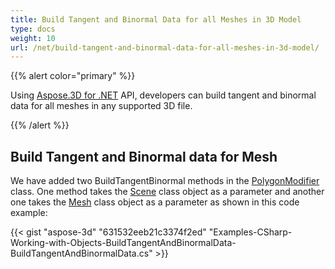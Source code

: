 ```yaml
---
title: Build Tangent and Binormal Data for all Meshes in 3D Model
type: docs
weight: 10
url: /net/build-tangent-and-binormal-data-for-all-meshes-in-3d-model/
---
```


{{% alert color="primary" %}}

Using [Aspose.3D for .NET](http://products.aspose.com/3d/net) API, developers can build tangent and binormal data for all meshes in any supported 3D file.

{{% /alert %}}
## **Build Tangent and Binormal data for Mesh**
We have added two BuildTangentBinormal methods in the [PolygonModifier](https://apireference.aspose.com/3d/net/aspose.threed.entities/polygonmodifier) class. One method takes the [Scene](https://apireference.aspose.com/3d/net/aspose.threed/scene) class object as a parameter and another one takes the [Mesh](https://apireference.aspose.com/3d/net/aspose.threed.entities/mesh) class object as a parameter as shown in this code example:

{{< gist "aspose-3d" "631532eeb21c3374f2ed" "Examples-CSharp-Working-with-Objects-BuildTangentAndBinormalData-BuildTangentAndBinormalData.cs" >}}
